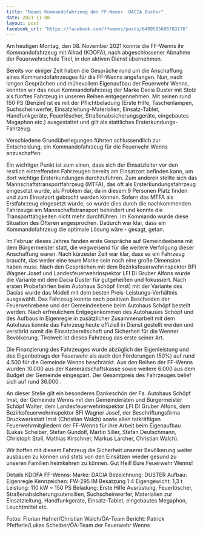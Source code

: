 ```yaml
---
title: "Neues Kommandofahrzeug der FF-Wenns  DACIA Duster"
date: 2021-11-08
layout: post
facebook_url: "https://facebook.com/ffwenns/posts/6499585606783176"
---
```


Am heutigen Montag, den 08. November 2021 konnte die FF-Wenns ihr Kommandofahrzeug mit Allrad (KDOFA), nach abgeschlossener Abnahme der Feuerwehrschule Tirol, in den aktiven Dienst übernehmen.

Bereits vor einiger Zeit haben die Gespräche rund um die Anschaffung eines Kommandofahrzeuges für die FF-Wenns angefangen. Nun, nach langen Gesprächen und mühevollem Eigenaufbau der Feuerwehr Wenns, konnten wir das neue Kommandofahrzeug der Marke Dacia Duster mit Stolz als fünftes Fahrzeug in unseren Reihen entgegennehmen. Mit seinen rund 150 PS (Benzin) ist es mit der Pflichtbeladung (Erste Hilfe, Taschenlampen, Suchscheinwerfer, Einsatzleitung-Materialien, Einsatz-Tablet, Handfunkgeräte, Feuerlöscher, Straßenabsicherungsgeräte, eingebautes Megaphon etc.) ausgestattet und gilt als stattliches Ersterkundungs-Fahrzeug.

Verschiedene Grundüberlegungen führten schlussendlich zur Entscheidung, ein Kommandofahrzeug für die Feuerwehr Wenns anzuschaffen:

Ein wichtiger Punkt ist zum einen, dass sich der Einsatzleiter vor den restlich eintreffenden Fahrzeugen bereits am Einsatzort befinden kann, um dort wichtige Ersterkundungen durchzuführen. Zum anderen stellte sich das Mannschaftstransportfahrzeug (MTFA), das oft als Ersterkundungsfahrzeug eingesetzt wurde, als Problem dar, da in diesem 9 Personen Platz finden und zum Einsatzort gebracht werden können. Sofern das MTFA als Erstfahrzeug eingesetzt wurde, so wurde dies durch die nachkommenden Fahrzeuge am Mannschaftstransport behindert und konnte die Transporttätigkeiten nicht mehr durchführen. Im Kommando wurde diese Situation des Öfteren angesprochen. Dadurch war klar, dass ein Kommandofahrzeug die optimale Lösung wäre - gesagt, getan.

Im Februar dieses Jahres fanden erste Gespräche auf Gemeindeebene mit dem Bürgermeister statt, die wegweisend für die weitere Verfolgung dieser Anschaffung waren. Nach kürzester Zeit war klar, dass es ein Fahrzeug braucht, das weder eine teure Marke sein noch eine große Dimension haben muss.
Nach den Gesprächen mit dem Bezirksfeuerwehrinspektor BFI Wagner Josef und Landesfeuerwehrinspektor LFI DI Gruber Alfons wurde die Variante mit dem Dacia Duster für gutgeheißen und fokussiert. Nach ersten Probefahrten beim Autohaus Schöpf (Imst) mit der Variante des Dacias wurde das Modell mit dem besten Preis-Leistungs-Verhältnis ausgewählt. Das Fahrzeug konnte nach positiven Bescheiden der Feuerwehrebene und der Gemeindeebene beim Autohaus Schöpf bestellt werden. Nach erfreulichem Entgegenkommen des Autohauses Schöpf und des Aufbaus in Eigenregie in zusätzlicher Zusammenarbeit mit dem Autohaus konnte das Fahrzeug heute offiziell in Dienst gestellt werden und verstärkt somit die Einsatzbereitschaft und Sicherheit für die Wenner Bevölkerung. Tirolweit ist dieses Fahrzeug das erste seiner Art.

Die Finanzierung des Fahrzeuges wurde abzüglich der Eigenleistung und des Eigenbetrags der Feuerwehr als auch den Förderungen (50%) auf rund 4.500 für die Gemeinde Wenns beschränkt. Aus den Reihen der FF-Wenns wurden 10.000 aus der Kameradschaftskasse sowie weitere 6.000 aus dem Budget der Gemeinde eingespart. Der Gesamtpreis des Fahrzeuges belief sich auf rund 36.000 .

An dieser Stelle gilt ein besonderes Dankeschön der Fa. Autohaus Schöpf Imst, der Gemeinde Wenns mit den Gemeinderäten und Bürgermeister Schöpf Walter, dem Landesfeuerwehrinspektor LFI DI Gruber Alfons, dem Bezirksfeuerwehrinspektor BFI Wagner Josef, der Beschriftungsfirma Druckwerkstatt Imst (Christian Walch) sowie allen tatkräftigen Feuerwehrmitgliedern der FF-Wenns für ihre Arbeit beim Eigenaufbau (Lukas Scheiber, Stefan Gundolf, Martin Siller, Stefan Deutschmann, Christoph Stoll, Mathias Kirschner, Markus Larcher, Christian Walch).

Wir hoffen mit diesem Fahrzeug die Sicherheit unserer Bevölkerung weiter ausbauen zu können und stets von den Einsätzen wieder gesund zu unseren Familien heimkehren zu können.
Gut Heil! Eure Feuerwehr Wenns! 

Details KDOFA FF-Wenns:
Marke: DACIA
Bezeichnung: DUSTER
Aufbau: Eigenregie
Kennzeichen: FW-295 IM
Besatzung 1:4
Eigengewicht: 1,3 t
Leistung: 110 kW ~ 150 PS
Beladung: Erste Hilfe Ausrüstung, Feuerlöscher, Straßenabsicherungsutensilien, Suchscheinwerfer, Materialien zur Einsatzleitung, Handfunkgeräte, Einsatz-Tablet, eingebautes Megaphon, Leuchtmittel etc.

Fotos: Florian Hafner/Christian Walch/ÖA-Team 
Bericht: Patrick Pfefferle/Lukas Scheiber/ÖA-Team der Feuerwehr Wenns